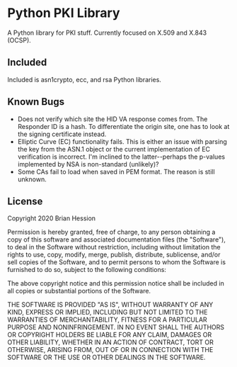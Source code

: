 # Python PKI Library

A Python library for PKI stuff. Currently focused on X.509 and X.843 (OCSP).

## Included

Included is asn1crypto, ecc, and rsa Python libraries.

## Known Bugs

* Does not verify which site the HID VA response comes from. The Responder ID 
  is a hash. To differentiate the origin site, one has to look at the signing 
  certificate instead.
* Elliptic Curve (EC) functionality fails. This is either an issue with 
  parsing the key from the ASN.1 object or the current implementation of EC 
  verification is incorrect. I'm inclined to the latter--perhaps the p-values 
  implemented by NSA is non-standard (unlikely)?
* Some CAs fail to load when saved in PEM format. The reason is still 
  unknown.

## License

Copyright 2020 Brian Hession

Permission is hereby granted, free of charge, to any person obtaining a copy of this software and associated documentation files (the "Software"), to deal in the Software without restriction, including without limitation the rights to use, copy, modify, merge, publish, distribute, sublicense, and/or sell copies of the Software, and to permit persons to whom the Software is furnished to do so, subject to the following conditions:

The above copyright notice and this permission notice shall be included in all copies or substantial portions of the Software.

THE SOFTWARE IS PROVIDED "AS IS", WITHOUT WARRANTY OF ANY KIND, EXPRESS OR IMPLIED, INCLUDING BUT NOT LIMITED TO THE WARRANTIES OF MERCHANTABILITY, FITNESS FOR A PARTICULAR PURPOSE AND NONINFRINGEMENT. IN NO EVENT SHALL THE AUTHORS OR COPYRIGHT HOLDERS BE LIABLE FOR ANY CLAIM, DAMAGES OR OTHER LIABILITY, WHETHER IN AN ACTION OF CONTRACT, TORT OR OTHERWISE, ARISING FROM, OUT OF OR IN CONNECTION WITH THE SOFTWARE OR THE USE OR OTHER DEALINGS IN THE SOFTWARE.

